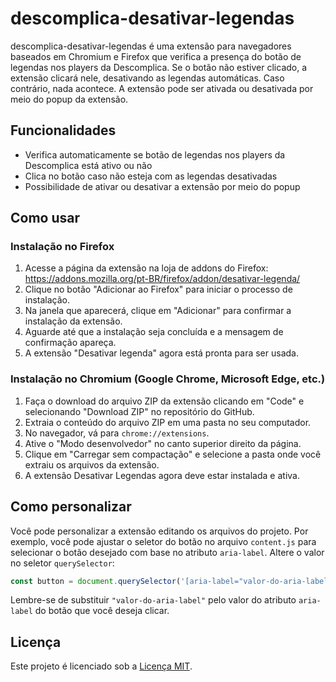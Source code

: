 # descomplica-desativar-legendas

descomplica-desativar-legendas é uma extensão para navegadores baseados em Chromium e Firefox que verifica a presença do botão de legendas nos players da Descomplica. Se o botão não estiver clicado, a extensão clicará nele, desativando as legendas automáticas. Caso contrário, nada acontece. A extensão pode ser ativada ou desativada por meio do popup da extensão.

## Funcionalidades

- Verifica automaticamente se botão de legendas nos players da Descomplica está ativo ou não
- Clica no botão caso não esteja com as legendas desativadas
- Possibilidade de ativar ou desativar a extensão por meio do popup

## Como usar

### Instalação no Firefox

1. Acesse a página da extensão na loja de addons do Firefox: https://addons.mozilla.org/pt-BR/firefox/addon/desativar-legenda/
2. Clique no botão "Adicionar ao Firefox" para iniciar o processo de instalação.
3. Na janela que aparecerá, clique em "Adicionar" para confirmar a instalação da extensão.
4. Aguarde até que a instalação seja concluída e a mensagem de confirmação apareça.
5. A extensão "Desativar legenda" agora está pronta para ser usada.

### Instalação no Chromium (Google Chrome, Microsoft Edge, etc.)

1. Faça o download do arquivo ZIP da extensão clicando em "Code" e selecionando "Download ZIP" no repositório do GitHub.
2. Extraia o conteúdo do arquivo ZIP em uma pasta no seu computador.
3. No navegador, vá para `chrome://extensions`.
4. Ative o "Modo desenvolvedor" no canto superior direito da página.
5. Clique em "Carregar sem compactação" e selecione a pasta onde você extraiu os arquivos da extensão.
6. A extensão Desativar Legendas agora deve estar instalada e ativa.

## Como personalizar

Você pode personalizar a extensão editando os arquivos do projeto. Por exemplo, você pode ajustar o seletor do botão no arquivo `content.js` para selecionar o botão desejado com base no atributo `aria-label`. Altere o valor no seletor `querySelector`:

```javascript
const button = document.querySelector('[aria-label="valor-do-aria-label"]');
```

Lembre-se de substituir `"valor-do-aria-label"` pelo valor do atributo `aria-label` do botão que você deseja clicar.

## Licença
Este projeto é licenciado sob a [Licença MIT](./LICENSE).
